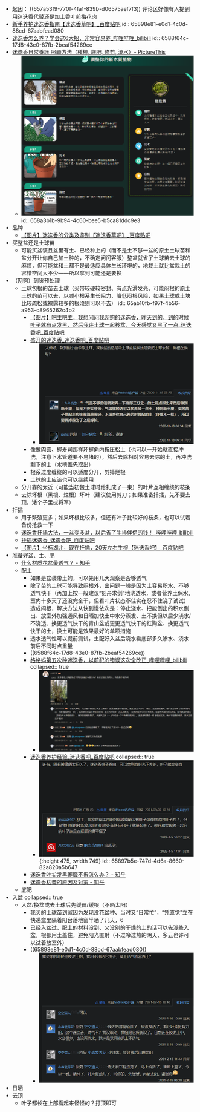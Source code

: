 - 起因： ((657a53f9-770f-4fa1-839b-d06575aef7f3)) 评论区好像有人提到用迷迭香代替还是加上香叶煎梅花肉
- [新手养护迷迭香指南【迷迭香草吧】_百度贴吧](https://tieba.baidu.com/p/6179636824)
  id:: 65898e81-e0d1-4c0d-88cd-67aabfead080
- [迷迭香怎么养？学会这6大招，非常容易养_哔哩哔哩_bilibili](https://www.bilibili.com/video/BV1HP4y1K71U)
  id:: 6588f64c-17d8-43e0-87fb-2beaf54269ce
- [迷迭香日常養護 照顧方法（種植, 施肥, 修剪, 澆水）- PictureThis](https://www.picturethisai.com/zh-tw/care/Salvia_rosmarinus.html)
	- ![brave_ZwwUdWJwLg.png](../assets/brave_ZwwUdWJwLg_1703557917344_0.png)
	  id:: 658a3b1b-9b94-4c60-bee5-b5ca81ddc9e3
- 品种
	- [【图片】迷迭香的分类及鉴别【迷迭香草吧】_百度贴吧](https://tieba.baidu.com/p/6177555542)
- 买整盆还是土球苗
	- 可能买盆装且盆里有土、已经种上的（而不是土不够一盆的原土土球苗和盆分开让你自己加土种的，不确定问问客服）整盆就省了土球苗去土球的麻烦，但可能盆和土都不是最适应具体生长环境的，地栽土就比盆栽土的容错空间大不少——所以拿到可能还是要换
- （网购）到货预处理
	- 土球包根的苗去土球（买带较硬较密封、有点光滑发亮、可能闷根的原土土球的苗可以去，以减小根系生长阻力、降低闷根风险，如果土球或土块比较疏松或裸露较多的根须则可以不去）
	  id:: 65ab10fb-f97f-4b56-a953-c8965262c4b2
		- [【图片】吧主吧主，我想问问我网购的迷迭香，昨天到的，到的时候叶子就有点发黑，然后我连土球一起移盆，今天感觉又黑了一点_迷迭香吧_百度贴吧](https://tieba.baidu.com/p/6971422814)
		- [盛开的迷迭香_迷迭香吧_百度贴吧](https://tieba.baidu.com/p/7095967559)
			- ![brave_QXKLxyVtbn.png](../assets/brave_QXKLxyVtbn_1703563825902_0.png)
		- 像做肉圆、握寿司那样环握向内按压松土（也可以一开始就直接冲洗，注意下水管道要不易堵的），然后去除相对容易去除的土，再冲洗剩下的土（水槽盖先取出）
		- 根系过度缠绕的可以适度分开，剪掉烂根
		- 土球的土应该也可以继续用
	- 分开靠的太近（可能当初包土球时给扎成了一束）的叶片互相缠绕的枝条
	- 去除坏根（黑根、烂根）坏叶（建议使用剪刀；如果准备扦插，先不要去顶，矮个子里拔将军）
- 扦插
	- 用于繁殖更多；如果坏根比较多，但还有叶子比较好的枝条，也可以试着备份抢救一下
	- [迷迭香扦插大法，一盆变多盆，以后省了牛排伴侣的钱！_哔哩哔哩_bilibili](https://www.bilibili.com/video/BV1Z4411d7N9)
	- [扦插迷迭香_迷迭香吧_百度贴吧](https://tieba.baidu.com/p/6829855284)
	- [【图片】坐标湖北，现在扦插，20天左右生根【迷迭香吧】_百度贴吧](https://tieba.baidu.com/p/7148136068)
- 准备好盆、土、肥
	- [什么材质花盆最透气？ - 知乎](https://www.zhihu.com/question/393150815)
	- 配土
		- 如果是盆装带土的，可以先用几天观察是否够透气
		- 除了苗的土球可能导致闷根外，出问题一般是因为土容易积水、不够透气快干（再加上按一般建议“刻舟求剑”地浇透水，或者营养土保水，室内十多天了还没完全干，但看叶片状态不佳实在忍不住浇了试试）造成闷根，解决方法从快到慢依次是：停止浇水、把能倒出的积水倒出、放室外加强通风和日晒加快土中水分蒸发、土不换但以后少浇水/不浇透、换更透气快干的青山盆或更更透气快干的红陶盆、换更透气快干的土，换土可能是效果最好的单项措施
		- 透水透气性可以提前测试，土配好入盆后浇水看底部多久渗水、浇水前后不同时点重量
		- ((6588f64c-17d8-43e0-87fb-2beaf54269ce))
		- [格格妈第五次种迷迭香，以前犯的错误这次全改正_哔哩哔哩_bilibili](https://www.bilibili.com/video/BV1cz4y1e7ya)
		  collapsed:: true
			- ![brave_0fP443YpAx.png](../assets/brave_0fP443YpAx_1703486272793_0.png)
		- [迷迭香养护经验_迷迭香吧_百度贴吧](https://tieba.baidu.com/p/7253478956)
		  collapsed:: true
			- ![brave_EVOMGVEUXY.png](../assets/brave_EVOMGVEUXY_1703508831193_0.png){:height 475, :width 749}
			  id:: 65897b5e-747d-4d6a-8660-82a820a5b647
		- [迷迭香叶尖发黑萎靡不振怎么办？ - 知乎](https://www.zhihu.com/question/527871738)
		- [迷迭香枯萎的原因及对策 - 知乎](https://zhuanlan.zhihu.com/p/24789735)
	- 底肥
- 入盆
  collapsed:: true
	- 入盆/换盆或去土球后先缓苗/缓根（不晒太阳）
		- 我买的土球苗到家因为发现没花盆种、当时又“日常忙”，“凭直觉”立在快递盒里隔着阳台落地窗半晒了几天，6
		- 已经入盆过、配土的材料没到、又没别的干燥的土的话可以先浅些入盆，根都用土盖住，避免阳光直射（不过冷过热的阴天、多云也许可以试着放室外）
		- ((65898e81-e0d1-4c0d-88cd-67aabfead080))
			- ![brave_WjQpYbQLR9.png](../assets/brave_WjQpYbQLR9_1703515073550_0.png)
- 日晒
- 去顶
	- 叶子都长在上部看起来怪怪的？打顶即可